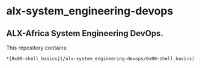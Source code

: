 # alx-system_engineering-devops

## ALX-Africa System Engineering DevOps.

This repository contains:

    *[0x00-shell_basics](/alx-system_engineering-devops/0x00-shell_basics)